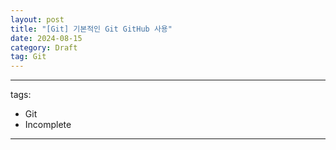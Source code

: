 ```yaml
---
layout: post
title: "[Git] 기본적인 Git GitHub 사용"
date: 2024-08-15
category: Draft
tag: Git 
---
```

---
tags:
  - Git
  - Incomplete
---
